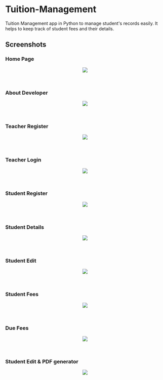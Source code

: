 # Tuition-Management
Tuition Management app in Python to manage student's records easily. It helps to keep track of student fees and their details.


## Screenshots

### Home Page
<p align="center">
  <img  src="/Project Screenshots/Screenshot (77).png">
</p>
<br>

### About Developer
<p align="center">
  <img src="/Project Screenshots/Screenshot (78).png">
</p>
<br>

### Teacher Register
<p align="center">
  <img src="/Project Screenshots/Screenshot (56).png">
</p>
<br>

### Teacher Login
<p align="center">
  <img src="/Project Screenshots/Screenshot (57).png">
</p>
<br>

### Student Register
<p align="center">
  <img src="/Project Screenshots/Screenshot (68).png">
</p>
<br>

### Student Details
<p align="center">
  <img src="/Project Screenshots/Screenshot (82).png">
</p>
<br>

### Student Edit
<p align="center">
  <img src="/Project Screenshots/Screenshot (71).png">
</p>
<br>

### Student Fees
<p align="center">
  <img src="/Project Screenshots/Screenshot (70).png">
</p>
<br>

### Due Fees
<p align="center">
  <img src="/Project Screenshots/Screenshot (80).png">
</p>
<br>

### Student Edit & PDF generator
<p align="center">
  <img src="/Project Screenshots/Screenshot (81).png">
</p>


